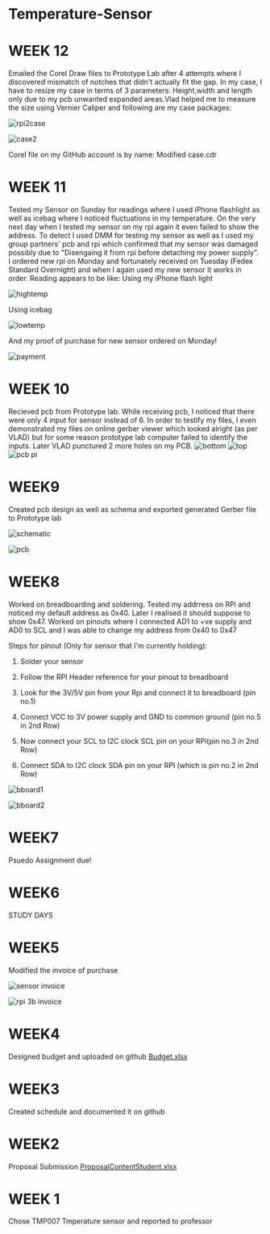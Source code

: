 # Temperature-Sensor

# WEEK 12

Emailed the Corel Draw files to Prototype Lab after 4 attempts where I discovered mismatch of notches that didn't actually fit the gap. In my case, I have to resize my case in terms of 3 parameters: Height,width and length only due to my pcb unwanted expanded areas.Vlad helped me to measure the size using Vernier Caliper and following are my case packages:

![rpi2case](https://user-images.githubusercontent.com/42980862/48820425-d7344c80-ed22-11e8-8041-aa1a9c327e5a.jpg)

![case2](https://user-images.githubusercontent.com/42980862/48820431-dbf90080-ed22-11e8-8c55-28a2d4d13be1.PNG)

Corel file on my GitHub account is by name: Modified case.cdr

# WEEK 11

Tested my Sensor on Sunday for readings where I used iPhone flashlight as well as icebag where I noticed fluctuations in my temperature. On the very next day when I tested my sensor on my rpi again it even failed to show the address. To detect I used DMM for testing my sensor as well as I used my group partners' pcb and rpi which confirmed that my sensor was damaged possibly due to "Disengaing it from rpi before detaching my power supply". I ordered new rpi on Monday and fortunately received on Tuesday (Fedex Standard Overnight) and when I again used my new sensor it works in order.
Reading appears to be like:
Using my iPhone flash light



![hightemp](https://user-images.githubusercontent.com/42980862/48458264-93c26700-e793-11e8-8446-88e88e875470.PNG)



Using icebag




![lowtemp](https://user-images.githubusercontent.com/42980862/48458269-9ae97500-e793-11e8-8890-4621d2979f91.PNG)


And my proof of purchase for new sensor ordered on Monday!



![payment](https://user-images.githubusercontent.com/42980862/48458683-5d85e700-e795-11e8-8cfb-3e4049e84ccb.jpg)


# WEEK 10

Recieved pcb from Prototype lab. While receiving pcb, I noticed that there were only 4 input for sensor instead of 6. In order to testify my files, I even demonstrated my files on online gerber viewer which looked alright (as per VLAD) but for some reason prototype lab computer failed to identify the inputs. Later VLAD punctured 2 more holes on my PCB. 
![bottom](https://user-images.githubusercontent.com/42980862/48098629-59812480-e1eb-11e8-9fab-fc21235708eb.JPG)
![top](https://user-images.githubusercontent.com/42980862/48098635-5e45d880-e1eb-11e8-857f-df232c8649d1.JPG)
![pcb pi](https://user-images.githubusercontent.com/42980862/48098631-5c7c1500-e1eb-11e8-81ec-87bd4f963abf.JPG)

# WEEK9

Created pcb design as well as schema and exported generated Gerber file to Prototype lab

![schematic](https://user-images.githubusercontent.com/42980862/47753396-c5084680-dc6d-11e8-9605-e20ed6f39082.PNG)

![pcb](https://user-images.githubusercontent.com/42980862/47753398-c8033700-dc6d-11e8-9144-2cbe62a0a0d7.PNG)


# WEEK8

Worked on breadboarding and soldering. Tested my addrress on RPi and noticed my default address as 0x40. Later I realised it should suppose to show 0x47. Worked on pinouts where I connected AD1 to +ve supply and AD0 to SCL and I was able to change my address from 0x40 to 0x47

Steps for pinout (Only for sensor that I'm currently holding):

1) Solder your sensor

2) Follow the RPI Header reference for your pinout to breadboard 

3) Look for the 3V/5V pin from your Rpi and connect it to breadboard (pin no.1)

4) Connect VCC to 3V power supply and GND to common ground (pin no.5 in 2nd Row)

5) Now connect your SCL to I2C clock SCL pin on your RPi(pin no.3 in 2nd Row)

6) Connect SDA to I2C clock SDA pin on your RPI (which is pin no.2 in 2nd Row)



![bboard1](https://user-images.githubusercontent.com/42980862/47366591-0451f880-d6ac-11e8-9067-e740c0f581fb.PNG)

![bboard2](https://user-images.githubusercontent.com/42980862/47366599-074ce900-d6ac-11e8-8676-103b052c9223.PNG)


# WEEK7

Psuedo Assignment due!


# WEEK6

STUDY DAYS


# WEEK5

Modified the invoice of purchase 

![sensor invoice](https://user-images.githubusercontent.com/42980862/46378577-0d7e1580-c66a-11e8-8f66-190f43ecae79.jpg)

![rpi 3b invoice](https://user-images.githubusercontent.com/42980862/46378580-0fe06f80-c66a-11e8-9cfe-b128d4c62f2f.PNG)


# WEEK4

Designed budget and uploaded on github [Budget.xlsx](https://github.com/RVBuckets/Temperature-Sensor/files/2532209/Budget.xlsx)


# WEEK3

Created schedule and documented it on github



# WEEK2
Proposal Submission 
[ProposalContentStudent.xlsx](https://github.com/RVBuckets/Temperature-Sensor/files/2532218/ProposalContentStudent.xlsx)



# WEEK 1

Chose TMP007 Tmperature sensor and reported to professor



